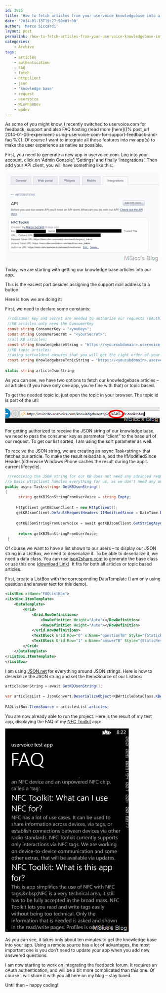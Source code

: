 ```yaml
---
id: 3935
title: 'How to fetch articles from your uservoice knowledgebase into a Windows Phone app'
date: '2014-01-13T19:27:50+01:00'
author: 'Marco Siccardi'
layout: post
permalink: /how-to-fetch-articles-from-your-uservoice-knowledgebase-into-a-windows-phone-app/
categories:
    - Archive
tags:
    - articles
    - authentication
    - FAQ
    - fetch
    - httpclient
    - json
    - 'knowledge base'
    - request
    - uservoice
    - WinPhanDev
    - wpdev
---
```


As some of you might know, I recently switched to uservoice.com for feedback, support and also FAQ hosting (read more [here]({% post_url 2014-01-06-experiment-using-uservoice-com-for-support-feedback-and-faq %})). Of course I want to integrate all those features into my app(s) to make the user experience as native as possible.

First, you need to generate a new app in uservoice.com. Log into your account, click on ‘Admin Console’, ‘Settings’ and finally ‘Integrations’. Then add your API client, you will have something like this:

![uservoice_api_client](/assets/img/2014/01/uservoice_api_client.png "uservoice_api_client")

Today, we are starting with getting our knowledge base articles into our app.

This is the easiest part besides assigning the support mail address to a button.

Here is how we are doing it:

First, we need to declare some constants:

``` csharp
 //consumer key and secret are needed to authorize our requests (oAuth)
 //KB articles only need the ConsumerKey
 const string ConsumerKey = "<youKey>";
 const string ConsumerSecret = "<yourSecret>";
 //all KB articles:
 const string KnowledgebaseString = "https://<yoursubdomain>.uservoice.com/api/v1/articles.json?client={0}";
 //KB topic articles:
 //using sort=oldest ensures that you will get the right order of your articles
 const string KnowledgebaseTopicString = "https://<yousubdomain>.uservoice.com/api/v1/topics/{0}/articles.json?client={1}&sort=oldest";

static string articleJsonString;
```
 
As you can see, we have two options to fetch our knowledgebase articles – all articles (if you have only one app, you’re fine with that) or topic based.

To get the needed topic id, just open the topic in your browser. The topic id is part of the url:

![uservoice_topic_id](/assets/img/2014/01/uservoice_topic_id.png "uservoice_topic_id")

For getting authorized to receive the JSON string of our knowledge base, we need to pass the consumer key as parameter “client” to the base url of our request. To get our list sorted, I am using the sort parameter as well.

To receive the JSON string, we are creating an async Task&lt;string&gt; that fetches our article. To make the result reloadable, add the IfModifiedSince Header (otherwise Windows Phone caches the result during the app’s current lifecycle).

``` csharp
 //receiving the JSON string for our KB does not need any advanced requests: 
//a basic HttpClient handles everything for us, as we don't need any authentication here
public async Task<string> GetKBJsonString()
{
      string getKBJSonStringFromUserVoice = string.Empty;

     HttpClient getKBJsonClient = new HttpClient();
     getKBJsonClient.DefaultRequestHeaders.IfModifiedSince = DateTime.Now;

     getKBJSonStringFromUserVoice = await getKBJsonClient.GetStringAsync(new Uri(string.Format(KnowledgebaseTopicString, "47463", ConsumerKey), UriKind.RelativeOrAbsolute));

      return getKBJSonStringFromUserVoice;
 }
```
 
Of course we want to have a list shown to our users – to display our JSON string in a ListBox, we need to deserialize it. To be able to deserialize it, we need a data class. You can use [json2sharp.com](https://json2sharp.com) to generate the base class or use this one ([download Link](/assets/img/2014/01/KBArticleDataClass.zip "download link")). It fits for both all articles or topic based articles.

First, create a ListBox with the corresponding DataTemplate (I am only using question and answer text for this demo).

``` xml
<ListBox x:Name="FAQListBox">
<ListBox.ItemTemplate>
    <DataTemplate>
        <Grid>
            <Grid.RowDefinitions>
                <RowDefinition Height="Auto"></RowDefinition>
                <RowDefinition Height="Auto"></RowDefinition>
            </Grid.RowDefinitions>
            <TextBlock Grid.Row="0" x:Name="questionTB" Style="{StaticResource PhoneTextTitle2Style}" Text="{Binding question}" TextWrapping="Wrap"></TextBlock>
            <TextBlock Grid.Row="1" x:Name="answerTB" Style="{StaticResource PhoneTextSubtleStyle}" Text="{Binding text}" TextWrapping="Wrap"></TextBlock>
        </Grid>
    </DataTemplate>
</ListBox.ItemTemplate>
</ListBox>
```
 
I am using [JSON.net](https://james.newtonking.com/json) for everything around JSON strings. Here is how to deserialize the JSON string and set the ItemsSource of our Listbox:

``` csharp
articleJsonString = await GetKBJsonString();

var articlesList = JsonConvert.DeserializeObject<KBArticleDataClass.KBArticleData>(articleJsonString);

FAQListBox.ItemsSource = articlesList.articles;
```
 
You are now already able to run the project. Here is the result of my test app, displaying the FAQ of my [NFC Toolkit](https://www.windowsphone.com/s?appid=2c33cb7d-c97b-4204-aa8b-1e8712718519) app:

![uservoice_listbox_testapp_screenshot](/assets/img/2014/01/uservoice_listbox_testapp_screenshot.png "uservoice_listbox_testapp_screenshot")

As you can see, it takes only about ten minutes to get the knowledge base into your app. Using a remote source has a lot of advantages, the most important one is you don’t need to update your app when you add new answered questions.

I am now starting to work on integrating the feedback forum. It requires an oAuth authentication, and will be a bit more complicated than this one. Of course I will share it with you all here on my blog – stay tuned.

Until then – happy coding!